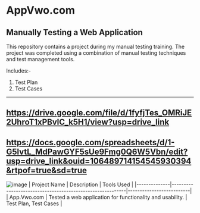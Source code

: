 # AppVwo.com
Manually Testing a Web Application
----------------------------------
This repository contains a project during my manual testing training. The project was completed using a combination of manual testing techniques and test management tools.

Includes:-
1. Test Plan
2. Test Cases
----------------------------------
https://drive.google.com/file/d/1fyfjTes_OMRiJE2UhroT1xPBvlC_k5H1/view?usp=drive_link
----------------------------------
https://docs.google.com/spreadsheets/d/1-G5lvtL_MdPawGYF5sUe9Fmg0Q6W5Vbn/edit?usp=drive_link&ouid=106489714154545930394&rtpof=true&sd=true
----------------------------------
![image](https://github.com/Ratul-Tester/AppVwo.com/assets/167166555/4a7068e3-bf74-41d6-a569-83110f1593d8)
| Project Name |                       Description                         |        Tools Used        |
|--------------|-----------------------------------------------------------|--------------------------|
| App.Vwo.com  | Tested a web application for functionality and usability. | Test Plan, Test Cases    |
